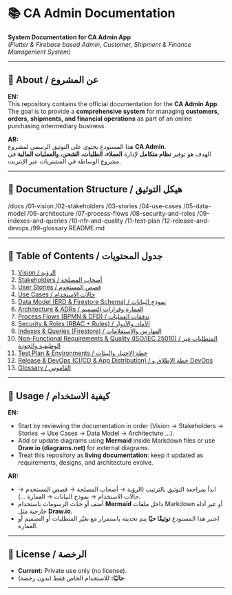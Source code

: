 # 📚 CA Admin Documentation

**System Documentation for CA Admin App**  
*(Flutter & Firebase based Admin, Customer, Shipment & Finance Management System)*

---

## 📖 About / عن المشروع
**EN:**  
This repository contains the official documentation for the **CA Admin App**.  
The goal is to provide a **comprehensive system** for managing **customers, orders, shipments, and financial operations** as part of an online purchasing intermediary business.  

**AR:**  
هذا المستودع يحتوي على التوثيق الرسمي لمشروع **CA Admin**.  
الهدف هو توفير **نظام متكامل** لإدارة **العملاء، الطلبات، الشحن، والعمليات المالية** في مشروع الوساطة في المشتريات عبر الإنترنت.  

---

## 📂 Documentation Structure / هيكل التوثيق

/docs
/01-vision
/02-stakeholders
/03-stories
/04-use-cases
/05-data-model
/06-architecture
/07-process-flows
/08-security-and-roles
/09-indexes-and-queries
/10-nfr-and-quality
/11-test-plan
/12-release-and-devops
/99-glossary
README.md


---

## 📑 Table of Contents / جدول المحتويات

1. [Vision / الرؤية](/docs/01-vision/01-vision.md)  
2. [Stakeholders / أصحاب المصلحة](/docs/02-stakeholders/02-stakeholders.md)  
3. [User Stories / قصص المستخدم](/docs/03-stories/03-stories.md)  
4. [Use Cases / حالات الاستخدام](/docs/04-use-cases/04-use-cases.md)  
5. [Data Model (ERD & Firestore Schema) / نموذج البيانات](/docs/05-data-model/05-data-model.md)  
6. [Architecture & ADRs / العمارة وقرارات التصميم](/docs/06-architecture/06-architecture.md)  
7. [Process Flows (BPMN & DFD) / تدفقات العمليات](/docs/07-process-flows/07-process-flows.md)  
8. [Security & Roles (RBAC + Rules) / الأمان والأدوار](/docs/08-security-and-roles/08-security-and-roles.md)  
9. [Indexes & Queries (Firestore) / الفهارس والاستعلامات](/docs/09-indexes-and-queries/09-indexes-and-queries.md)  
10. [Non-Functional Requirements & Quality (ISO/IEC 25010) / المتطلبات غير الوظيفية والجودة](/docs/10-nfr-and-quality/10-nfr-and-quality.md)  
11. [Test Plan & Environments / خطة الاختبار والبيئات](/docs/11-test-plan/11-test-plan.md)  
12. [Release & DevOps (CI/CD & App Distribution) / خطة الإطلاق و DevOps](/docs/12-release-and-devops/12-release-and-devops.md)  
99. [Glossary / القاموس](/docs/99-glossary/99-glossary.md)  

---

## 🚀 Usage / كيفية الاستخدام
**EN:**  
- Start by reviewing the documentation in order (Vision → Stakeholders → Stories → Use Cases → Data Model → Architecture …).  
- Add or update diagrams using **Mermaid** inside Markdown files or use **Draw.io (diagrams.net)** for external diagrams.  
- Treat this repository as **living documentation**: keep it updated as requirements, designs, and architecture evolve.  

**AR:**  
- ابدأ بمراجعة التوثيق بالترتيب (الرؤية → أصحاب المصلحة → قصص المستخدم → حالات الاستخدام → نموذج البيانات → العمارة …).  
- أضف أو حدّث الرسومات باستخدام **Mermaid** داخل ملفات Markdown أو عبر أداة خارجية مثل **Draw.io**.  
- اعتبر هذا المستودع **توثيقًا حيًا** يتم تحديثه باستمرار مع تغيّر المتطلبات أو التصميم أو العمارة.  

---

## 📜 License / الرخصة
- **Current:** Private use only (no license).  
- **حاليًا:** للاستخدام الخاص فقط (بدون رخصة).  

---
